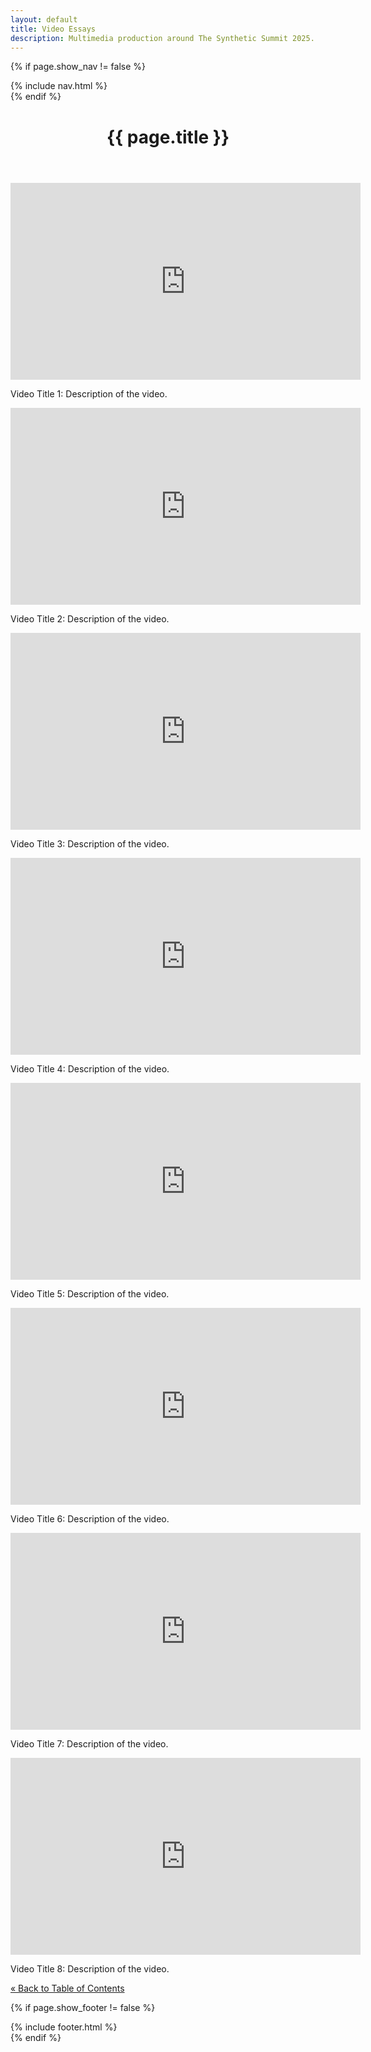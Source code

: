 ```yaml
---
layout: default
title: Video Essays
description: Multimedia production around The Synthetic Summit 2025.
---
```


<!-- Navigation Menu -->
{% if page.show_nav != false %}
<nav class="navbar">
  {% include nav.html %}
</nav>
{% endif %}

<!-- Header -->
<header class="header">
  <h1>{{ page.title }}</h1>
</header>

<!-- Main Content -->
<main class="content">
  <section class="video-gallery">
    <!-- Video 1 -->
    <div class="video-item">
      <iframe width="560" height="315" src="https://www.youtube.com/embed/JzSHkM_8ZQg" frameborder="0" allowfullscreen></iframe>
      <p>Video Title 1: Description of the video.</p>
    </div>
    <!-- Video 2 -->
    <div class="video-item">
      <iframe width="560" height="315" src="https://www.youtube.com/embed/63L5joPvmck" frameborder="0" allowfullscreen></iframe>
      <p>Video Title 2: Description of the video.</p>
    </div>
    <!-- Video 3 -->
    <div class="video-item">
      <iframe width="560" height="315" src="https://www.youtube.com/embed/F4Euejr5cWU" frameborder="0" allowfullscreen></iframe>
      <p>Video Title 3: Description of the video.</p>
    </div>
    <!-- Video 4 -->
    <div class="video-item">
      <iframe width="560" height="315" src="https://www.youtube.com/embed/lCgjkJRhOrk" frameborder="0" allowfullscreen></iframe>
      <p>Video Title 4: Description of the video.</p>
    </div>
    <!-- Video 5 -->
    <div class="video-item">
      <iframe width="560" height="315" src="https://www.youtube.com/embed/iPZ9mgDWAu8" frameborder="0" allowfullscreen></iframe>
      <p>Video Title 5: Description of the video.</p>
    </div>
    <!-- Video 6 -->
    <div class="video-item">
      <iframe width="560" height="315" src="https://www.youtube.com/embed/EVY-uRDPDeE" frameborder="0" allowfullscreen></iframe>
      <p>Video Title 6: Description of the video.</p>
    </div>
    <!-- Video 7 -->
    <div class="video-item">
      <iframe width="560" height="315" src="https://www.youtube.com/embed/hd5gOZeVIRA" frameborder="0" allowfullscreen></iframe>
      <p>Video Title 7: Description of the video.</p>
    </div>
    <!-- Video 8 -->
    <div class="video-item">
      <iframe width="560" height="315" src="https://www.youtube.com/embed/g02Qan5-qeo" frameborder="0" allowfullscreen></iframe>
      <p>Video Title 8: Description of the video.</p>
    </div>
  </section>

  <!-- Navigation Links -->
  <nav class="nav-links">
    <a href="{{ '/' | relative_url }}">&laquo; Back to Table of Contents</a>
  </nav>
</main>

<!-- Footer -->
{% if page.show_footer != false %}
<footer class="footer">
  {% include footer.html %}
</footer>
{% endif %}